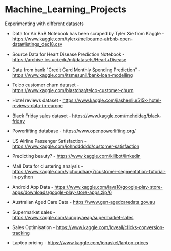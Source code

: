# Machine_Learning_Projects
Experimenting with different datasets

- Data for Air BnB Notebook has been scraped by Tyler Xie from Kaggle - https://www.kaggle.com/tylerx/melbourne-airbnb-open-data#listings_dec18.csv

- Source Data for Heart Disease Prediction Notebook - https://archive.ics.uci.edu/ml/datasets/Heart+Disease

- Data from bank "Credit Card Monthly Spending Prediction" - https://www.kaggle.com/itsmesunil/bank-loan-modelling

- Telco customer churn dataset - https://www.kaggle.com/blastchar/telco-customer-churn

- Hotel reviews dataset - https://www.kaggle.com/jiashenliu/515k-hotel-reviews-data-in-europe

- Black Friday sales dataset - https://www.kaggle.com/mehdidag/black-friday

- Powerlifting database - https://www.openpowerlifting.org/

- US Airline Passenger Satisfaction - https://www.kaggle.com/johndddddd/customer-satisfaction

- Predicting beauty? - https://www.kaggle.com/killbot/linkedin

- Mall Data for clustering analysis - https://www.kaggle.com/vjchoudhary7/customer-segmentation-tutorial-in-python

- Android App Data - https://www.kaggle.com/lava18/google-play-store-apps/downloads/google-play-store-apps.zip/6

- Australian Aged Care Data - https://www.gen-agedcaredata.gov.au

- Supermarket sales - https://www.kaggle.com/aungpyaeap/supermarket-sales

- Sales Optimisation - https://www.kaggle.com/loveall/clicks-conversion-tracking

- Laptop pricing - https://www.kaggle.com/ionaskel/laptop-prices
